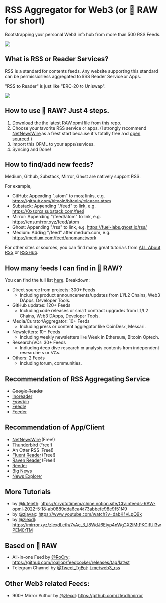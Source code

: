 # RSS Aggregator for Web3 (or 🥩 RAW for short)

Bootstrapping your personal Web3 info hub from more than 500 RSS Feeds.

![](./img/whyRSS.png)

## What is RSS or Reader Services?

RSS is a standard for contents feeds. Any website supporting this standard can be permissionless aggregated to RSS Reader Service or Apps.

"RSS to Reader" is just like "ERC-20 to Uniswap".

![](./img/whatRSS.png)

## How to use 🥩 RAW? Just 4 steps.
1. [Download](https://github.com/chainfeeds/RSSAggregatorforWeb3/releases/latest/download/RAW.opml) the the latest RAW.opml file from this repo.
2. Choose your favorite RSS service or apps. (I strongly recommend [NetNewsWire](https://netnewswire.com) as a frest start because it's totally free and [open sourced](https://github.com/Ranchero-Software/NetNewsWire).)
3. Import this OPML to your apps/services.
4. Syncing and Done!

## How to find/add new feeds?

Medium, Github, Substack, Mirror, Ghost are natively support RSS.

For example,

- GitHub: Appending ".atom" to most links, e.g. https://github.com/bitcoin/bitcoin/releases.atom
- Substack: Appending "/feed" to link, e.g. https://0xsoros.substack.com/feed
- Mirror: Appending "/feed/atom" to link, e.g. https://ens.mirror.xyz/feed/atom
- Ghost: Appending "/rss" to link, e.g. https://fuel-labs.ghost.io/rss/
- Medium: Adding "/feed" after medium.com, e.g. https://medium.com/feed/anomanetwork

For other sites or sources, you can find many great tutorials from [ALL About RSS](https://github.com/AboutRSS/ALL-about-RSS) or [RSSHub](https://github.com/DIYgod/RSSHub).

## How many feeds I can find in 🥩 RAW?

You can find the full list [here](Full_List). Breakdown:

- Direct source from projects: 300+ Feeds
    - Including product announcements/updates from L1/L2 Chains, Web3 DApps, Developer Tools.
- GitHub updates: 120+ Feeds
    - Including code releases or smart contract upgrades from L1/L2 Chains, Web3 DApps, Developer Tools.
- Media/Curator/Aggregator: 10+ Feeds
    - Including press or content aggregator like CoinDesk, Messari.
- Newsletters: 10+ Feeds
    - Including weekly newsletters like Week in Ethereum, Bitcoin Optech.
- Research/VCs: 30+ Feeds
    - Indluding deep dive research or analysis contents from independent researchers or VCs.
- Others: 2 Feeds
    - Including forum, communities.


## Recommendation of RSS Aggregating Service
- ~~Google Reader~~
- [Inoreader](https://www.inoreader.com)
- [Feedbin](https://feedbin.com)
- [Feedly](https://feedly.com)
- [Feeder](https://feeder.co)

## Recommendation of App/Client
- [NetNewsWire](https://netnewswire.com) (Free!)
- [Thunderbird](https://www.thunderbird.net) (Free!)
- [An Otter RSS](https://anotterrss.com) (Free!)
- [Fluent Reader](https://hyliu.me/fluent-reader/) (Free!)
- [Raven Reader](https://ravenreader.app/) (Free!)
- [Reeder](https://reederapp.com)
- [Big News](https://bignews.app)
- [News Explorer](https://betamagic.nl/products/newsexplorer.html)

## More Tutorials
- by [@lufeieth](https://twitter.com/lufeieth/status/1526966204723699712): https://cryptotimemachine.notion.site/Chainfeeds-RAW-opml-2022-5-18-ab0889dda6ca4d73abbefe98e9f51f49
- by [@zjavax](https://twitter.com/zjavax/status/1528553122703872000): https://www.youtube.com/watch?v=dabK4vLpQ9k
- by [@zlexdl](https://twitter.com/zlexdl/status/1528585260228694019): https://mirror.xyz/zlexdl.eth/7vAc_B_I8WdJ6Eiyp4nWgGX2lMtPKCifUI3wPEM0rTM

## Based on 🥩 RAW
- All-in-one Feed by [@RoCry](https://twitter.com/RoCry/status/1528045325969424384): https://github.com/roallop/feedcooker/releases/tag/latest
- Telegram Channel by [@Tweet_TgBot](https://twitter.com/Tweet_TgBot/status/1528411501127954432): [t.me/web3_rss](t.me/web3_rss)

## Other Web3 related Feeds:
- 900+ Mirror Author by [@zlexdl](https://twitter.com/zlexdl/status/1526945751573536771): https://github.com/zlexdl/mirror
